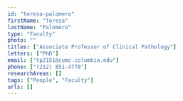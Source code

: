 ```yaml
---
id: "teresa-palomero"
firstName: "Teresa"
lastName: "Palomero"
type: "Faculty"
photo: ""
titles: ["Associate Professor of Clinical Pathology"]
letters: ["PhD"]
email: ["tp2151@cumc.columbia.edu"]
phone: ["(212) 851-4778"]
researchAreas: []
tags: ["People", "Faculty"]
urls: []
---
```

